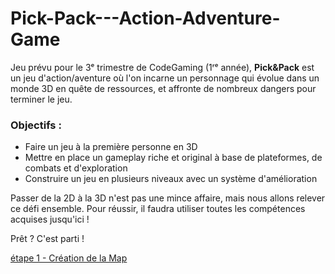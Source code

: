 # Pick-Pack---Action-Adventure-Game

Jeu prévu pour le 3ᵉ trimestre de CodeGaming (1ʳᵉ année), **Pick&Pack** est un jeu d'action/aventure où l'on incarne un personnage qui évolue dans un monde 3D en quête de ressources, et affronte de nombreux dangers pour terminer le jeu.

### Objectifs :
- Faire un jeu à la première personne en 3D  
- Mettre en place un gameplay riche et original à base de plateformes, de combats et d'exploration  
- Construire un jeu en plusieurs niveaux avec un système d'amélioration

Passer de la 2D à la 3D n'est pas une mince affaire, mais nous allons relever ce défi ensemble. Pour réussir, il faudra utiliser toutes les compétences acquises jusqu'ici !

Prêt ? C'est parti !

[étape 1 - Création de la Map]()
